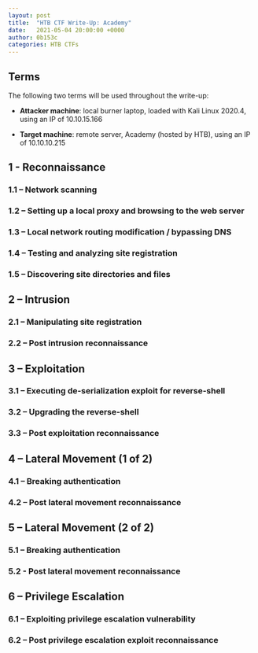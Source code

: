 ```yaml
---
layout: post
title:  "HTB CTF Write-Up: Academy"
date:   2021-05-04 20:00:00 +0000
author: 0b153c
categories: HTB CTFs
---
```


## Terms

The following two terms will be used throughout the write-up:

* **Attacker machine**: local burner laptop, loaded with Kali Linux 2020.4, using an IP of 10.10.15.166

* **Target machine**: remote server, Academy (hosted by HTB), using an IP of 10.10.10.215

## 1 - Reconnaissance

### 1.1 – Network scanning

### 1.2 – Setting up a local proxy and browsing to the web server

### 1.3 – Local network routing modification / bypassing DNS

### 1.4 – Testing and analyzing site registration

### 1.5 – Discovering site directories and files

## 2 – Intrusion

### 2.1 – Manipulating site registration

### 2.2 – Post intrusion reconnaissance

## 3 – Exploitation

### 3.1 – Executing de-serialization exploit for reverse-shell

### 3.2 – Upgrading the reverse-shell

### 3.3 – Post exploitation reconnaissance

## 4 – Lateral Movement (1 of 2)

### 4.1 – Breaking authentication

### 4.2 – Post lateral movement reconnaissance

## 5 – Lateral Movement (2 of 2)

### 5.1 – Breaking authentication

### 5.2 - Post lateral movement reconnaissance

## 6 – Privilege Escalation

### 6.1 – Exploiting privilege escalation vulnerability

### 6.2 – Post privilege escalation exploit reconnaissance
